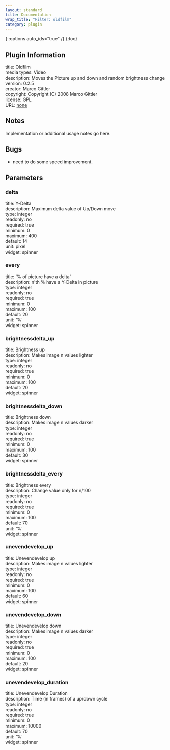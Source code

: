 ```yaml
---
layout: standard
title: Documentation
wrap_title: "Filter: oldfilm"
category: plugin
---
```

{::options auto_ids="true" /}
{:toc}

## Plugin Information

title: Oldfilm  
media types:
Video  
description: Moves the Picture up and down and random brightness change  
version: 0.2.5  
creator: Marco Gittler  
copyright: Copyright (C) 2008 Marco Gittler  
license: GPL  
URL: [none](none)  

## Notes

Implementation or additional usage notes go here.
## Bugs

* need to do some speed improvement.

## Parameters

### delta

title: Y-Delta    
description:
Maximum delta value of Up/Down move  
type: integer  
readonly: no  
required: true  
minimum: 0  
maximum: 400  
default: 14  
unit: pixel  
widget: spinner  

### every

title: '% of picture have a delta'    
description:
n&#39;th % have a Y-Delta in picture  
type: integer  
readonly: no  
required: true  
minimum: 0  
maximum: 100  
default: 20  
unit: '%'  
widget: spinner  

### brightnessdelta_up

title: Brightness up    
description:
Makes image n values lighter  
type: integer  
readonly: no  
required: true  
minimum: 0  
maximum: 100  
default: 20  
widget: spinner  

### brightnessdelta_down

title: Brightness down    
description:
Makes image n values darker  
type: integer  
readonly: no  
required: true  
minimum: 0  
maximum: 100  
default: 30  
widget: spinner  

### brightnessdelta_every

title: Brightness every    
description:
Change value only for n/100  
type: integer  
readonly: no  
required: true  
minimum: 0  
maximum: 100  
default: 70  
unit: '%'  
widget: spinner  

### unevendevelop_up

title: Unevendevelop up    
description:
Makes image n values lighter  
type: integer  
readonly: no  
required: true  
minimum: 0  
maximum: 100  
default: 60  
widget: spinner  

### unevendevelop_down

title: Unevendevelop down    
description:
Makes image n values darker  
type: integer  
readonly: no  
required: true  
minimum: 0  
maximum: 100  
default: 20  
widget: spinner  

### unevendevelop_duration

title: Unevendevelop Duration    
description:
Time (in frames) of a up/down cycle  
type: integer  
readonly: no  
required: true  
minimum: 0  
maximum: 10000  
default: 70  
unit: '%'  
widget: spinner  

